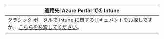 |適用先: Azure Portal での Intune |
|--|
|クラシック ポータルで Intune に関するドキュメントをお探しですか。 [こちらを検索してください](/intune/introduction-intune?toc=/intune-classic/toc.json)。|
| |
